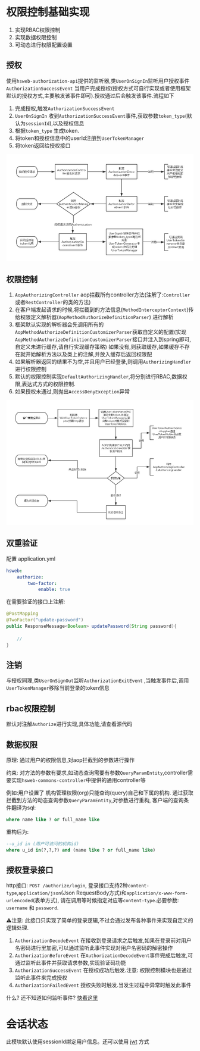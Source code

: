 # 权限控制基础实现

1. 实现RBAC权限控制
2. 实现数据权限控制
3. 可动态进行权限配置设置


## 授权
使用`hsweb-authorization-api`提供的监听器,类`UserOnSignIn`监听用户授权事件`AuthorizationSuccessEvent`
当用户完成授权(授权方式可自行实现或者使用框架默认的授权方式,主要触发该事件即可).授权通过后会触发该事件.流程如下
1. 完成授权,触发`AuthorizationSuccessEvent`
2. `UserOnSignIn` 收到`AuthorizationSuccessEvent`事件,获取参数`token_type`(默认为`sessionId`),以及授权信息
3. 根据`token_type` 生成token.
4. 将token和授权信息中的userId注册到`UserTokenManager`
5. 将token返回给授权接口

![授权](./img/autz-flow.png "授权")


## 权限控制
1. `AopAuthorizingController` aop拦截所有controller方法(注解了:`Controller`或者`RestController`的类的方法)
2. 在客户端发起请求的时候,将拦截到的方法信息(`MethodInterceptorContext`)传给权限定义解析器(`AopMethodAuthorizeDefinitionParser`)
进行解析
3. 框架默认实现的解析器会先调用所有的`AopMethodAuthorizeDefinitionCustomizerParser`获取自定义的配置(实现`AopMethodAuthorizeDefinitionCustomizerParser`接口并注入到spring即可,自定义未进行缓存,请自行实现缓存策略)
如果没有,则获取缓存,如果缓存不存在就开始解析方法以及类上的注解,并放入缓存后返回权限配
4. 如果解析器返回的结果不为空,并且用户已经登录,则调用`AuthorizingHandler`进行权限控制
5. 默认的权限控制实现`DefaultAuthorizingHandler`,将分别进行RBAC,数据权限,表达式方式的权限控制.
6. 如果授权未通过,则抛出`AccessDenyException`异常

![权限控制](./img/autz-handle-flow.png "权限控制")


## 双重验证

配置 application.yml
```yml
hsweb:
    authorize:
        two-factor:
            enable: true
```

在需要验证的接口上注解:

```java
@PostMapping
@TwoFactor("update-password")
public ResponseMessage<Boolean> updatePassword(String password){
    
    //
}
```

## 注销
与授权同理,类`UserOnSignOut`监听`AuthorizationExitEvent` ,当触发事件后,调用`UserTokenManager`移除当前登录的token信息

## rbac权限控制
默认对注解`Authorize`进行实现,具体功能,请查看源代码

## 数据权限
原理: 通过用户的权限信息,对aop拦截到的参数进行操作

约束: 对方法的参数有要求,如动态查询需要有参数`QueryParamEntity`,controller需要实现`hsweb-commons-controller`中提供的通用controller等

例如:用户设置了 机构管理权限(org)只能查询(query)自己和下属的机构.
通过获取拦截到方法的动态查询参数`QueryParamEntity`,对参数进行重构,
客户端的查询条件翻译为sql:
```sql
where name like ? or full_name like
```     
     
重构后为:
```sql
--u_id in (用户可访问的机构id)
where u_id in(?,?,?) and (name like ? or full_name like)
```

## 授权登录接口
http接口: `POST /authorize/login`, 登录接口支持2种`content-type`,`application/json`(Json RequestBody方式)和`application/x-www-form-urlencoded`(表单方式),
请在调用等时候指定对应等`content-type`.必要参数: `username` 和 `password`.

⚠️注意: 此接口只实现了简单的登录逻辑,不过会通过发布各种事件来实现自定义的逻辑处理.

1. `AuthorizationDecodeEvent` 在接收到登录请求之后触发,如果在登录前对用户名密码进行里加密,可以通过监听此事件实现对用户名密码的解密操作
2. `AuthorizationBeforeEvent` 在`AuthorizationDecodeEvent`事件完成后触发,可通过监听此事件并获取请求参数,实现验证码功能
3. `AuthorizationSuccessEvent` 在授权成功后触发.注意: 权限控制模块也是通过监听此事件来完成授权
4. `AuthorizationFailedEvent` 授权失败时触发.当发生过程中异常时触发此事件

什么? 还不知道如何监听事件? [快看这里](https://github.com/hs-web/hsweb-framework/wiki/事件驱动)

# 会话状态
此模块默认使用sessionId绑定用户信息。还可以使用 [jwt](../hsweb-authorization-jwt) 方式
